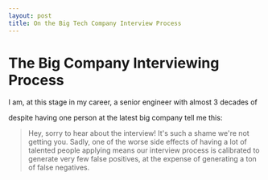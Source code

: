 ```yaml
---
layout: post
title: On the Big Tech Company Interview Process
---
```

# The Big Company Interviewing Process

I am, at this stage in my career, a senior engineer with almost 3 decades of 

despite having one person at the latest big company tell me this:

> Hey, sorry to hear about the interview!  It's such a shame we're not getting you.  Sadly, one of the worse side effects of having a lot of talented people applying means our interview process is calibrated to generate very few false positives, at the expense of generating a ton of false negatives.
